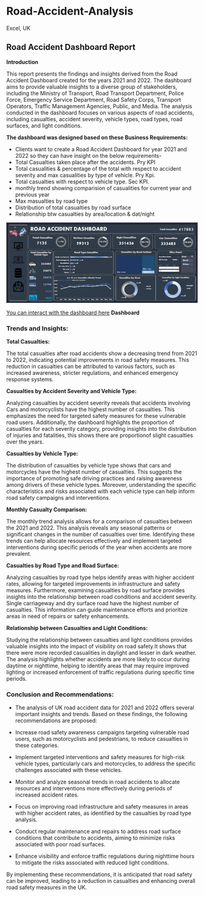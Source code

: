# Road-Accident-Analysis
Excel, UK

## Road Accident Dashboard Report
**Introduction**

This report presents the findings and insights derived from the Road Accident Dashboard created for the years 2021 and 2022. The dashboard aims to provide valuable insights to a diverse group of stakeholders, including the Ministry of Transport, Road Transport Department, Police Force, Emergency Service Department, Road Safety Corps, Transport Operators, Traffic Management Agencies, Public, and Media. The analysis conducted in the dashboard focuses on various aspects of road accidents, including casualties, accident severity, vehicle types, road types, road surfaces, and light conditions.

**The dashboard was designed based on these Business Requirements:**

- Clients want to create a Road Accident Dashboard for year 2021 and 2022 so they can have insight on the below requirements-
- Total Casualties taken place after the accidents. Pry KPI
- Total casualities & percentage of the total with respect to accident severity and max casualities by type of vehicle. Pry Kpi.
- Total casualties with respect to vehicle type. Sec KPI.
- monthly trend showing comparision of casualities for current year and previous year
- Max masualties by road type
- Distribution of total casualties by road surface
- Relationship btw casualties by area/location & dat/night


![Dashboard](https://github.com/rajikudusadewale/Road-Accident-Analysis/blob/main/Road%20accident%20dashboard.jpg)

[You can interact with the dashboard here](https://docs.google.com/spreadsheets/d/12_TclO8GKO43ijE7-hp9UJnabGztc_rt/edit?usp=share_link&ouid=103471897524819941778&rtpof=true&sd=true)
**Dashboard**
### Trends and Insights:

**Total Casualties:**

The total casualties after road accidents show a decreasing trend from 2021 to 2022, indicating potential improvements in road safety measures. This reduction in casualties can be attributed to various factors, such as increased awareness, stricter regulations, and enhanced emergency response systems.

**Casualties by Accident Severity and Vehicle Type:**

Analyzing casualties by accident severity reveals that accidents involving Cars and motorcyclists have the highest number of casualties. This emphasizes the need for targeted safety measures for these vulnerable road users. Additionally, the dashboard highlights the proportion of casualties for each severity category, providing insights into the distribution of injuries and fatalities, this shows there are proportionof slight casualties over the years.

**Casualties by Vehicle Type:**

The distribution of casualties by vehicle type shows that cars and motorcycles have the highest number of casualties. This suggests the importance of promoting safe driving practices and raising awareness among drivers of these vehicle types. Moreover, understanding the specific characteristics and risks associated with each vehicle type can help inform road safety campaigns and interventions.

**Monthly Casualty Comparison:**

The monthly trend analysis allows for a comparison of casualties between the 2021 and 2022. This analysis reveals any seasonal patterns or significant changes in the number of casualties over time. Identifying these trends can help allocate resources effectively and implement targeted interventions during specific periods of the year when accidents are more prevalent.

**Casualties by Road Type and Road Surface:**

Analyzing casualties by road type helps identify areas with higher accident rates, allowing for targeted improvements in infrastructure and safety measures. Furthermore, examining casualties by road surface provides insights into the relationship between road conditions and accident severity. Single carriageway and dry surface road have the highest number of casualties. This information can guide maintenance efforts and prioritize areas in need of repairs or safety enhancements.

**Relationship between Casualties and Light Conditions:**

Studying the relationship between casualties and light conditions provides valuable insights into the impact of visibility on road safety.It shows that there were more recorded casualities in daylight and lesser in dark weather. The analysis highlights whether accidents are more likely to occur during daytime or nighttime, helping to identify areas that may require improved lighting or increased enforcement of traffic regulations during specific time periods.

### Conclusion and Recommendations:

- The analysis of UK road accident data for 2021 and 2022 offers several important insights and trends. Based on these findings, the following recommendations are proposed:

- Increase road safety awareness campaigns targeting vulnerable road users, such as motorcyclists and pedestrians, to reduce casualties in these categories.

- Implement targeted interventions and safety measures for high-risk vehicle types, particularly cars and motorcycles, to address the specific challenges associated with these vehicles.

- Monitor and analyze seasonal trends in road accidents to allocate resources and interventions more effectively during periods of increased accident rates.

- Focus on improving road infrastructure and safety measures in areas with higher accident rates, as identified by the casualties by road type analysis.

- Conduct regular maintenance and repairs to address road surface conditions that contribute to accidents, aiming to minimize risks associated with poor road surfaces.

- Enhance visibility and enforce traffic regulations during nighttime hours to mitigate the risks associated with reduced light conditions.

By implementing these recommendations, it is anticipated that road safety can be improved, leading to a reduction in casualties and enhancing overall road safety measures in the UK.



